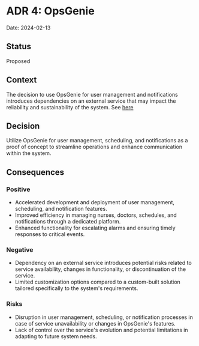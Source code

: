 # ADR 4: OpsGenie

Date: 2024-02-13

## Status
Proposed

## Context
The decision to use OpsGenie for user management and notifications introduces dependencies on an external service that may impact the reliability and sustainability of the system.
See [here](adr-4.png)

## Decision
Utilize OpsGenie for user management, scheduling, and notifications as a proof of concept to streamline operations and enhance communication within the system.

## Consequences

### Positive
- Accelerated development and deployment of user management, scheduling, and notification features.
- Improved efficiency in managing nurses, doctors, schedules, and notifications through a dedicated platform.
- Enhanced functionality for escalating alarms and ensuring timely responses to critical events.

### Negative
- Dependency on an external service introduces potential risks related to service availability, changes in functionality, or discontinuation of the service.
- Limited customization options compared to a custom-built solution tailored specifically to the system's requirements.

### Risks
- Disruption in user management, scheduling, or notification processes in case of service unavailability or changes in OpsGenie's features.
- Lack of control over the service's evolution and potential limitations in adapting to future system needs.

